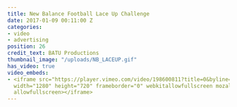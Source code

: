 ```yaml
---
title: New Balance Football Lace Up Challenge
date: 2017-01-09 00:11:00 Z
categories:
- video
- advertising
position: 26
credit_text: BATU Productions
thumbnail_image: "/uploads/NB_LACEUP.gif"
has_video: true
video_embeds:
- <iframe src="https://player.vimeo.com/video/198600811?title=0&byline=0&portrait=0"
  width="1280" height="720" frameborder="0" webkitallowfullscreen mozallowfullscreen
  allowfullscreen></iframe>
---
```


